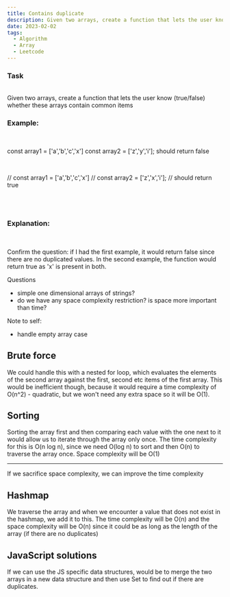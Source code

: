 ```yaml
---
title: Contains duplicate
description: Given two arrays, create a function that lets the user know (true/false) whether these arrays contain common items
date: 2023-02-02
tags:
  - Algorithm
  - Array
  - Leetcode
---
```


### Task

<br />
Given two arrays, create a function that lets the user know (true/false) whether these arrays contain common items

<br />

### Example:

<br />

const array1 = ['a','b','c','x']
const array2 = ['z','y','i'];
should return false

<br />

// const array1 = ['a','b','c','x']
// const array2 = ['z','x','i'];
// should return true

<br />
<br />

### Explanation:

<br />

Confirm the question: if I had the first example, it would return false since there are no duplicated values. In the second example, the function would return true as 'x' is present in both.

Questions

- simple one dimensional arrays of strings?
- do we have any space complexity restriction? is space more important than time?

Note to self:

- handle empty array case

## Brute force

We could handle this with a nested for loop, which evaluates the elements of the second array against the first, second etc items of the first array. This would be inefficient though, because it would require a time complexity of O(n^2) - quadratic, but we won't need any extra space so it will be O(1).

## Sorting

Sorting the array first and then comparing each value with the one next to it would allow us to iterate through the array only once. The time complexity for this is O(n log n), since we need O(log n) to sort and then O(n) to traverse the array once. Space complexity will be O(1)

---

If we sacrifice space complexity, we can improve the time complexity

## Hashmap

We traverse the array and when we encounter a value that does not exist in the hashmap, we add it to this. The time complexity will be O(n) and the space complexity will be O(n) since it could be as long as the length of the array (if there are no duplicates)

## JavaScript solutions

If we can use the JS specific data structures, would be to merge the two arrays in a new data structure and then use Set to find out if there are duplicates.
